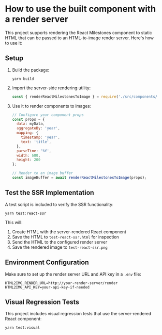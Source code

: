 # How to use the built component with a render server

This project supports rendering the React Milestones component to static HTML that can be passed to an HTML-to-image render server. Here's how to use it:

## Setup

1. Build the package:
   ```
   yarn build
   ```

2. Import the server-side rendering utility:
   ```javascript
   const { renderReactMilestonesToImage } = require('./src/components/milestones/__tests__/react-ssr-render');
   ```

3. Use it to render components to images:
   ```javascript
   // Configure your component props
   const props = {
     data: myData,
     aggregateBy: 'year',
     mapping: {
       timestamp: 'year',
       text: 'title',
     },
     parseTime: '%Y',
     width: 600,
     height: 200
   };

   // Render to an image buffer
   const imageBuffer = await renderReactMilestonesToImage(props);
   ```

## Test the SSR Implementation

A test script is included to verify the SSR functionality:

```
yarn test:react-ssr
```

This will:
1. Create HTML with the server-rendered React component
2. Save the HTML to `test-react-ssr.html` for inspection
3. Send the HTML to the configured render server
4. Save the rendered image to `test-react-ssr.png`

## Environment Configuration

Make sure to set up the render server URL and API key in a `.env` file:

```
HTML2IMG_RENDER_URL=http://your-render-server/render
HTML2IMG_API_KEY=your-api-key-if-needed
```

## Visual Regression Tests

This project includes visual regression tests that use the server-rendered React component:

```
yarn test:visual
```
